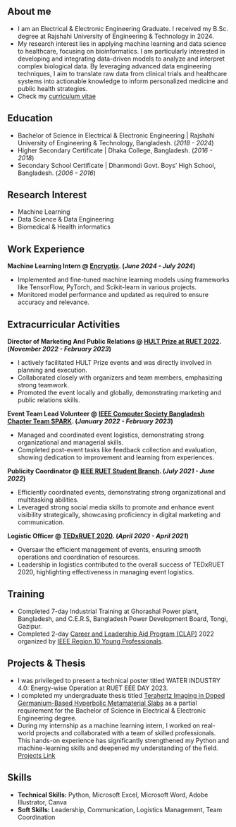 ## About me
- I am an Electrical & Electronic Engineering Graduate. I received my B.Sc. degree at Rajshahi University of Engineering & Technology in 2024.
- My research interest lies in applying machine learning and data science to healthcare, focusing on bioinformatics. I am particularly interested in developing and integrating data-driven models to analyze and interpret complex biological data. By leveraging advanced data engineering techniques, I aim to translate raw data from clinical trials and healthcare systems into actionable knowledge to inform personalized medicine and public health strategies.
- Check my [curriculum vitae](Files/PDF/AshrafAlKhalique.pdf)

## Education
- Bachelor of Science in Electrical & Electronic Engineering | Rajshahi University of Engineering & Technology, Bangladesh. (_2018 - 2024_)								       		
- Higher Secondary Certificate | Dhaka College, Bangladesh. (_2016 - 2018_)	 			        		
- Secondary School Certificate | Dhanmondi Govt. Boys’ High School, Bangladesh.  (_2006 - 2016_)

## Research Interest
- Machine Learning
- Data Science & Data Engineering
- Biomedical & Health informatics

## Work Experience
**Machine Learning Intern @ [Encryptix](https://drive.google.com/file/d/1FtM4TT3PtbKMiAiwc009ytu22vAW24sW/view?usp=sharing). (_June 2024 - July 2024_)**
- Implemented and fine-tuned machine learning models using frameworks like TensorFlow, PyTorch, and Scikit-learn in various projects.
- Monitored model performance and updated as required to ensure accuracy and relevance.

## Extracurricular Activities
**Director of Marketing And Public Relations @ [HULT Prize at RUET 2022](https://drive.google.com/file/d/1wpquy33LzckKvIdjfXpIYFAVb43gOl0E/view?usp=sharing). (_November 2022 - February 2023_)**
- I actively facilitated HULT Prize events and was directly involved in planning and execution.
- Collaborated closely with organizers and team members, emphasizing strong teamwork.
- Promoted the event locally and globally, demonstrating marketing and public relations skills.

**Event Team Lead Volunteer @ [IEEE Computer Society Bangladesh Chapter Team SPARK](https://drive.google.com/file/d/1_OmpfvF3RsksOu0A4lj-wsiqJX6FNrHX/view?usp=sharing). (_January 2022 - February 2023_)**
- Managed and coordinated event logistics, demonstrating strong organizational and managerial skills.
- Completed post-event tasks like feedback collection and evaluation, showing dedication to improvement and learning from experiences.

**Publicity Coordinator @ [IEEE RUET Student Branch](https://www.facebook.com/ieeeruet). (_July 2021 - June 2022_)**
- Efficiently coordinated events, demonstrating strong organizational and multitasking abilities.
- Leveraged strong social media skills to promote and enhance event visibility strategically, showcasing proficiency in digital marketing and communication.

**Logistic Officer @ [TEDxRUET 2020](https://drive.google.com/file/d/1uDPHv4d57zfKadWjo-JfYM7oZkFVyHhW/view?usp=sharing). (_April 2020 - April 2021_)**
- Oversaw the efficient management of events, ensuring smooth operations and coordination of resources.
- Leadership in logistics contributed to the overall success of TEDxRUET 2020, highlighting effectiveness in managing event logistics.

## Training
- Completed 7-day Industrial Training at Ghorashal Power plant, Bangladesh, and C.E.R.S, Bangladesh Power Development Board, Tongi, Gazipur.
- Completed 2-day [Career and Leadership Aid Program (CLAP)](https://drive.google.com/file/d/1FKboXt1Q6j-SOiYUzjv1LG2BXoeu1_L5/view?usp=sharing) 2022 organized by [IEEE Region 10 Young Professionals](https://yp.ieeer10.org/career-and-leadership-aid-program-2022/).

## Projects & Thesis
- I was privileged to present a technical poster titled WATER INDUSTRY 4.0: Energy-wise Operation at RUET EEE DAY 2023.
- I completed my undergraduate thesis titled [Terahertz Imaging in Doped Germanium-Based Hyperbolic Metamaterial Slabs](Files/Projects/1801171_Defense.pptx) as a partial requirement for the Bachelor of Science in Electrical & Electronic Engineering degree. 
- During my internship as a machine learning intern, I worked on real-world projects and collaborated with a team of skilled professionals. This hands-on experience has significantly strengthened my Python and machine-learning skills and deepened my understanding of the field.
[Projects Link](https://github.com/AshrafalKhalique/ENCRYPTIX-.git) 

## Skills
- **Technical Skills:** Python, Microsoft Excel, Microsoft Word, Adobe Illustrator, Canva
- **Soft Skills:** Leadership, Communication, Logistics Management, Team Coordination
 
